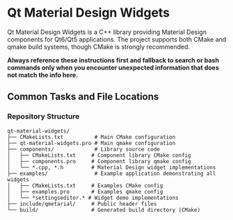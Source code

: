 # Qt Material Design Widgets

Qt Material Design Widgets is a C++ library providing Material Design components for Qt6/Qt5 applications. The project supports both CMake and qmake build systems, though CMake is strongly recommended.

**Always reference these instructions first and fallback to search or bash commands only when you encounter unexpected information that does not match the info here.**

## Common Tasks and File Locations

### Repository Structure
```
qt-material-widgets/
├── CMakeLists.txt          # Main CMake configuration
├── qt-material-widgets.pro # Main qmake configuration
├── components/             # Library source code
│   ├── CMakeLists.txt     # Component library CMake config
│   ├── components.pro     # Component library qmake config
│   └── *.cpp, *.h         # Material Design widget implementations
├── examples/               # Example application demonstrating all widgets
│   ├── CMakeLists.txt     # Examples CMake config
│   ├── examples.pro       # Examples qmake config
│   └── *settingseditor.* # Widget demo implementations
├── include/qmetarial/     # Public header files
└── build/                 # Generated build directory (CMake)
```